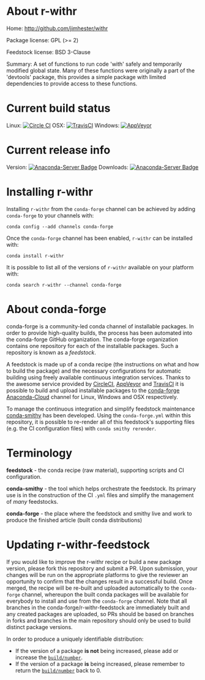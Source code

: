 About r-withr
=============

Home: http://github.com/jimhester/withr

Package license: GPL (>= 2)

Feedstock license: BSD 3-Clause

Summary: A set of functions to run code 'with' safely and temporarily modified global state. Many of these functions were originally a part of the 'devtools' package, this provides a simple package with limited dependencies to provide access to these functions.



Current build status
====================

Linux: [![Circle CI](https://circleci.com/gh/conda-forge/r-withr-feedstock.svg?style=shield)](https://circleci.com/gh/conda-forge/r-withr-feedstock)
OSX: [![TravisCI](https://travis-ci.org/conda-forge/r-withr-feedstock.svg?branch=master)](https://travis-ci.org/conda-forge/r-withr-feedstock)
Windows: [![AppVeyor](https://ci.appveyor.com/api/projects/status/github/conda-forge/r-withr-feedstock?svg=True)](https://ci.appveyor.com/project/conda-forge/r-withr-feedstock/branch/master)

Current release info
====================
Version: [![Anaconda-Server Badge](https://anaconda.org/conda-forge/r-withr/badges/version.svg)](https://anaconda.org/conda-forge/r-withr)
Downloads: [![Anaconda-Server Badge](https://anaconda.org/conda-forge/r-withr/badges/downloads.svg)](https://anaconda.org/conda-forge/r-withr)

Installing r-withr
==================

Installing `r-withr` from the `conda-forge` channel can be achieved by adding `conda-forge` to your channels with:

```
conda config --add channels conda-forge
```

Once the `conda-forge` channel has been enabled, `r-withr` can be installed with:

```
conda install r-withr
```

It is possible to list all of the versions of `r-withr` available on your platform with:

```
conda search r-withr --channel conda-forge
```


About conda-forge
=================

conda-forge is a community-led conda channel of installable packages.
In order to provide high-quality builds, the process has been automated into the
conda-forge GitHub organization. The conda-forge organization contains one repository
for each of the installable packages. Such a repository is known as a *feedstock*.

A feedstock is made up of a conda recipe (the instructions on what and how to build
the package) and the necessary configurations for automatic building using freely
available continuous integration services. Thanks to the awesome service provided by
[CircleCI](https://circleci.com/), [AppVeyor](http://www.appveyor.com/)
and [TravisCI](https://travis-ci.org/) it is possible to build and upload installable
packages to the [conda-forge](https://anaconda.org/conda-forge)
[Anaconda-Cloud](http://docs.anaconda.org/) channel for Linux, Windows and OSX respectively.

To manage the continuous integration and simplify feedstock maintenance
[conda-smithy](http://github.com/conda-forge/conda-smithy) has been developed.
Using the ``conda-forge.yml`` within this repository, it is possible to re-render all of
this feedstock's supporting files (e.g. the CI configuration files) with ``conda smithy rerender``.


Terminology
===========

**feedstock** - the conda recipe (raw material), supporting scripts and CI configuration.

**conda-smithy** - the tool which helps orchestrate the feedstock.
                   Its primary use is in the construction of the CI ``.yml`` files
                   and simplify the management of *many* feedstocks.

**conda-forge** - the place where the feedstock and smithy live and work to
                  produce the finished article (built conda distributions)


Updating r-withr-feedstock
==========================

If you would like to improve the r-withr recipe or build a new
package version, please fork this repository and submit a PR. Upon submission,
your changes will be run on the appropriate platforms to give the reviewer an
opportunity to confirm that the changes result in a successful build. Once
merged, the recipe will be re-built and uploaded automatically to the
`conda-forge` channel, whereupon the built conda packages will be available for
everybody to install and use from the `conda-forge` channel.
Note that all branches in the conda-forge/r-withr-feedstock are
immediately built and any created packages are uploaded, so PRs should be based
on branches in forks and branches in the main repository should only be used to
build distinct package versions.

In order to produce a uniquely identifiable distribution:
 * If the version of a package **is not** being increased, please add or increase
   the [``build/number``](http://conda.pydata.org/docs/building/meta-yaml.html#build-number-and-string).
 * If the version of a package **is** being increased, please remember to return
   the [``build/number``](http://conda.pydata.org/docs/building/meta-yaml.html#build-number-and-string)
   back to 0.

